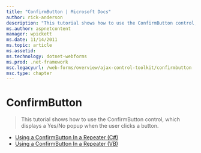```yaml
---
title: "ConfirmButton | Microsoft Docs"
author: rick-anderson
description: "This tutorial shows how to use the ConfirmButton control, which displays a Yes/No popup when the user clicks a button."
ms.author: aspnetcontent
manager: wpickett
ms.date: 11/14/2011
ms.topic: article
ms.assetid: 
ms.technology: dotnet-webforms
ms.prod: .net-framework
msc.legacyurl: /web-forms/overview/ajax-control-toolkit/confirmbutton
msc.type: chapter
---
```

ConfirmButton
====================
> This tutorial shows how to use the ConfirmButton control, which displays a Yes/No popup when the user clicks a button.


- [Using a ConfirmButton In a Repeater (C#)](using-a-confirmbutton-in-a-repeater-cs.md)
- [Using a ConfirmButton In a Repeater (VB)](using-a-confirmbutton-in-a-repeater-vb.md)